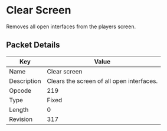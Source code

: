 # Clear Screen
Removes all open interfaces from the players screen.

## Packet Details
| Key | Value |
|--|--|
| Name | Clear screen |
| Description | Clears the screen of all open interfaces. |
| Opcode | 219 |
| Type | Fixed |
| Length | 0 |
| Revision | 317 |

